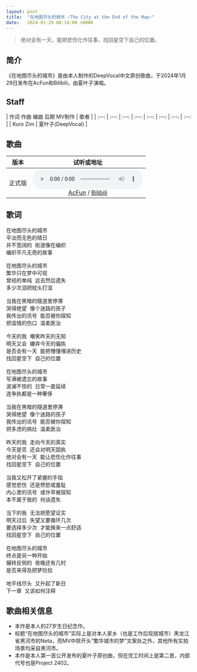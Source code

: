 ```yaml
---
layout: post
title:  "在地图尽头的城市 ~The City at the End of the Map~"
date:   2024-01-29 08:14:00 +0800
---
```


> 绝对会有一天，能把悲伤化作往事，找回星空下自己的位置。

## 简介

《在地图尽头的城市》是由本人制作的DeepVocal中文原创歌曲，于2024年1月29日发布在AcFun和Bilibili，由夏叶子演唱。

## Staff

| 作词 作曲 编曲 后期 MV制作 | 歌者 |
| :--: | :--: | :--: | :--: | :--: | :--: | :--: | :--: | 
| Kuro Zim | 夏叶子(DeepVocal) |

## 歌曲

| 版本 | 试听或地址 |
| :--: | :--: |
| 正式版 |<audio controls><source src="/assets/audio/song23.mp3" type="audio/mp3"></audio><br>[AcFun](https://www.acfun.cn/v/ac43634034) / [Bilibili](https://www.bilibili.com/video/BV1kg4y1Y7Ay/)|

## 歌词

<pre>
在地图尽头的城市
平淡而无色的晴日
并不宽阔的 街道像在编织
编织平凡无奇的故事

在地图尽头的城市
繁华只在梦中可视
曾经的单纯 远去然后遗失
多少次泪把枕头打湿

当我在黑暗的隧道里停滞
哭得绝望 像个迷路的孩子
我传出的讯号 能否被你探知
把滥情的伤口 温柔医治

今天的我 嘲笑昨天的无知
明天又会 嫌弃今天的偏执
是否会有一天 能把懵懂埋进历史
找回星空下 自己的位置

在地图尽头的城市
写满被遗忘的故事
波澜不惊的 日常一直延续
连争执都是一种奢侈

当我在黑暗的隧道里停滞
哭得绝望 像个迷路的孩子
我传出的讯号 能否被你探知
把多虑的病灶 温柔医治

昨天的我 走向今天的真实
今天是否 还会对明天固执
绝对会有一天 能让悲伤化作往事
找回星空下 自己的位置

当我又松开了紧握的手指
感觉悲伤 还是愤怒或羞耻
内心里的讯号 或许早被探知
本不属于我的 何谈遗失

当下的我 无法把愿望证实
明天过后 失望又要循环几次
要选择多少次 才能换来一点舒适
找回星空下 自己的位置

在地图尽头的城市
终点是另一种开始
辗转反侧的 夜晚还有几时
是否来得及把梦捡拾

地平线尽头 又升起了新日
下一章 又该如何注释
</pre>

## 歌曲相关信息

* 本作是本人的27岁生日纪念作。
* 标题“在地图尽头的城市”实际上是对本人家乡（也是工作后现居城市）黑龙江省黑河市的Neta，而MV中除开头“繁华城市的梦”文案处之外，其他所有实拍场景均采自黑河市。
* 本作是本人第一首公开发布的夏叶子原创曲，但在完工时间上是第二首，内部代号也是Project 2402。